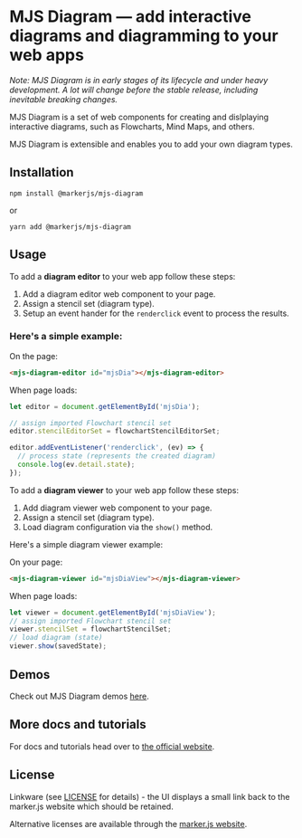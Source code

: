 # MJS Diagram &mdash; add interactive diagrams and diagramming to your web apps

*Note: MJS Diagram is in early stages of its lifecycle and under heavy development. A lot will change before the stable release, including inevitable breaking changes.*

MJS Diagram is a set of web components for creating and dislplaying interactive diagrams, such as Flowcharts, Mind Maps, and others.

MJS Diagram is extensible and enables you to add your own diagram types.

## Installation

```
npm install @markerjs/mjs-diagram
```

or 

```
yarn add @markerjs/mjs-diagram
```


## Usage

To add a **diagram editor** to your web app follow these steps:

1. Add a diagram editor web component to your page.
2. Assign a stencil set (diagram type).
3. Setup an event hander for the `renderclick` event to process the results.

### Here's a simple example:

On the page:
```html
<mjs-diagram-editor id="mjsDia"></mjs-diagram-editor>
```
When page loads:

```js
let editor = document.getElementById('mjsDia');

// assign imported Flowchart stencil set
editor.stencilEditorSet = flowchartStencilEditorSet;

editor.addEventListener('renderclick', (ev) => {
  // process state (represents the created diagram)
  console.log(ev.detail.state);
});
```

To add a **diagram viewer** to your web app follow these steps:

1. Add diagram viewer web component to your page.
2. Assign a stencil set (diagram type).
3. Load diagram configuration via the `show()` method.

Here's a simple diagram viewer example:

On your page:

```html
<mjs-diagram-viewer id="mjsDiaView"></mjs-diagram-viewer>
```

When page loads:

```js
let viewer = document.getElementById('mjsDiaView');
// assign imported Flowchart stencil set
viewer.stencilSet = flowchartStencilSet;
// load diagram (state)
viewer.show(savedState);
```

## Demos

Check out MJS Diagram demos [here](https://markerjs.com/demos/diagram/getting-started).

## More docs and tutorials

For docs and tutorials head over to [the official website](https://markerjs.com/docs/diagram/getting-started).

## License
Linkware (see [LICENSE](https://github.com/ailon/mjs-diagram/blob/master/LICENSE) for details) - the UI displays a small link back to the marker.js website which should be retained.

Alternative licenses are available through the [marker.js website](https://markerjs.com).
